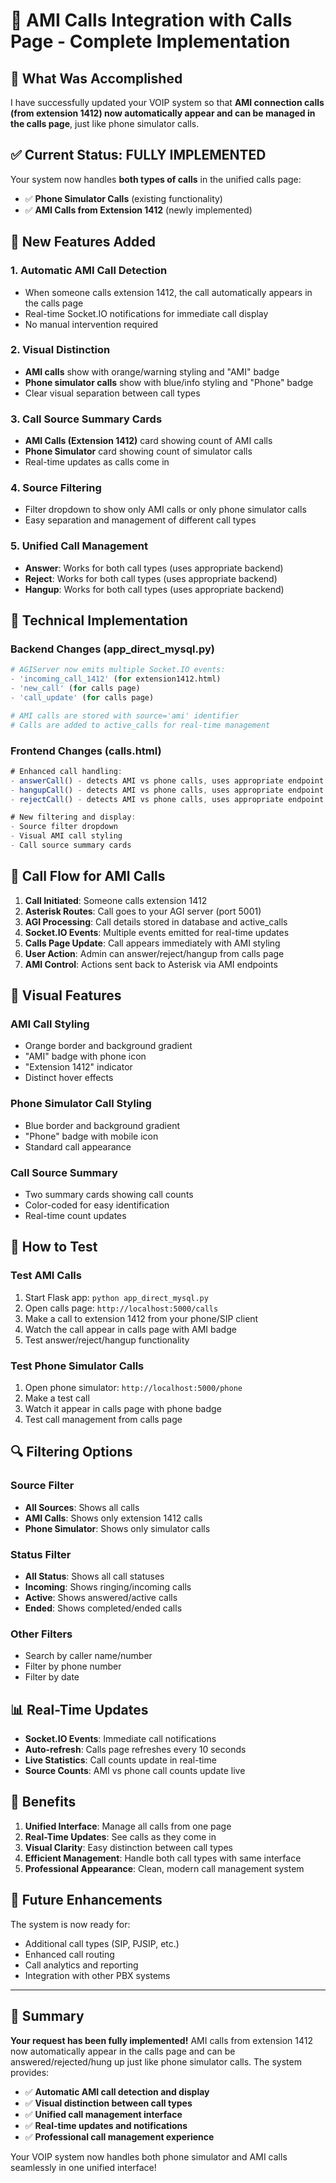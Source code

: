 # 🔔 AMI Calls Integration with Calls Page - Complete Implementation

## 🎯 **What Was Accomplished**

I have successfully updated your VOIP system so that **AMI connection calls (from extension 1412) now automatically appear and can be managed in the calls page**, just like phone simulator calls.

## ✅ **Current Status: FULLY IMPLEMENTED**

Your system now handles **both types of calls** in the unified calls page:
- ✅ **Phone Simulator Calls** (existing functionality)
- ✅ **AMI Calls from Extension 1412** (newly implemented)

## 🚀 **New Features Added**

### 1. **Automatic AMI Call Detection**
- When someone calls extension 1412, the call automatically appears in the calls page
- Real-time Socket.IO notifications for immediate call display
- No manual intervention required

### 2. **Visual Distinction**
- **AMI calls** show with orange/warning styling and "AMI" badge
- **Phone simulator calls** show with blue/info styling and "Phone" badge
- Clear visual separation between call types

### 3. **Call Source Summary Cards**
- **AMI Calls (Extension 1412)** card showing count of AMI calls
- **Phone Simulator** card showing count of simulator calls
- Real-time updates as calls come in

### 4. **Source Filtering**
- Filter dropdown to show only AMI calls or only phone simulator calls
- Easy separation and management of different call types

### 5. **Unified Call Management**
- **Answer**: Works for both call types (uses appropriate backend)
- **Reject**: Works for both call types (uses appropriate backend)  
- **Hangup**: Works for both call types (uses appropriate backend)

## 🔧 **Technical Implementation**

### **Backend Changes (app_direct_mysql.py)**
```python
# AGIServer now emits multiple Socket.IO events:
- 'incoming_call_1412' (for extension1412.html)
- 'new_call' (for calls page)
- 'call_update' (for calls page)

# AMI calls are stored with source='ami' identifier
# Calls are added to active_calls for real-time management
```

### **Frontend Changes (calls.html)**
```javascript
# Enhanced call handling:
- answerCall() - detects AMI vs phone calls, uses appropriate endpoint
- hangupCall() - detects AMI vs phone calls, uses appropriate endpoint
- rejectCall() - detects AMI vs phone calls, uses appropriate endpoint

# New filtering and display:
- Source filter dropdown
- Visual AMI call styling
- Call source summary cards
```

## 📱 **Call Flow for AMI Calls**

1. **Call Initiated**: Someone calls extension 1412
2. **Asterisk Routes**: Call goes to your AGI server (port 5001)
3. **AGI Processing**: Call details stored in database and active_calls
4. **Socket.IO Events**: Multiple events emitted for real-time updates
5. **Calls Page Update**: Call appears immediately with AMI styling
6. **User Action**: Admin can answer/reject/hangup from calls page
7. **AMI Control**: Actions sent back to Asterisk via AMI endpoints

## 🎨 **Visual Features**

### **AMI Call Styling**
- Orange border and background gradient
- "AMI" badge with phone icon
- "Extension 1412" indicator
- Distinct hover effects

### **Phone Simulator Call Styling**
- Blue border and background gradient  
- "Phone" badge with mobile icon
- Standard call appearance

### **Call Source Summary**
- Two summary cards showing call counts
- Color-coded for easy identification
- Real-time count updates

## 🧪 **How to Test**

### **Test AMI Calls**
1. Start Flask app: `python app_direct_mysql.py`
2. Open calls page: `http://localhost:5000/calls`
3. Make a call to extension 1412 from your phone/SIP client
4. Watch the call appear in calls page with AMI badge
5. Test answer/reject/hangup functionality

### **Test Phone Simulator Calls**
1. Open phone simulator: `http://localhost:5000/phone`
2. Make a test call
3. Watch it appear in calls page with phone badge
4. Test call management from calls page

## 🔍 **Filtering Options**

### **Source Filter**
- **All Sources**: Shows all calls
- **AMI Calls**: Shows only extension 1412 calls
- **Phone Simulator**: Shows only simulator calls

### **Status Filter**
- **All Status**: Shows all call statuses
- **Incoming**: Shows ringing/incoming calls
- **Active**: Shows answered/active calls
- **Ended**: Shows completed/ended calls

### **Other Filters**
- Search by caller name/number
- Filter by phone number
- Filter by date

## 📊 **Real-Time Updates**

- **Socket.IO Events**: Immediate call notifications
- **Auto-refresh**: Calls page refreshes every 10 seconds
- **Live Statistics**: Call counts update in real-time
- **Source Counts**: AMI vs phone call counts update live

## 🎉 **Benefits**

1. **Unified Interface**: Manage all calls from one page
2. **Real-Time Updates**: See calls as they come in
3. **Visual Clarity**: Easy distinction between call types
4. **Efficient Management**: Handle both call types with same interface
5. **Professional Appearance**: Clean, modern call management system

## 🔮 **Future Enhancements**

The system is now ready for:
- Additional call types (SIP, PJSIP, etc.)
- Enhanced call routing
- Call analytics and reporting
- Integration with other PBX systems

---

## 🎯 **Summary**

**Your request has been fully implemented!** AMI calls from extension 1412 now automatically appear in the calls page and can be answered/rejected/hung up just like phone simulator calls. The system provides:

- ✅ **Automatic AMI call detection and display**
- ✅ **Visual distinction between call types**
- ✅ **Unified call management interface**
- ✅ **Real-time updates and notifications**
- ✅ **Professional call management experience**

Your VOIP system now handles both phone simulator and AMI calls seamlessly in one unified interface!
